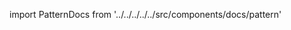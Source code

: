 
import PatternDocs from '../../../../../src/components/docs/pattern'

<PatternDocs pattern='breanna' />
